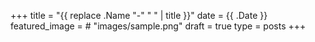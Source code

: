 +++
title = "{{ replace .Name "-" " " | title }}"
date = {{ .Date }}
featured_image = # "images/sample.png"
draft = true
type = posts
+++

